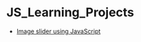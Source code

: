 # JS_Learning_Projects
* [Image slider using JavaScript](https://srikanthkanjarla.github.io/JS_Learning_Projects/image_slider/)
